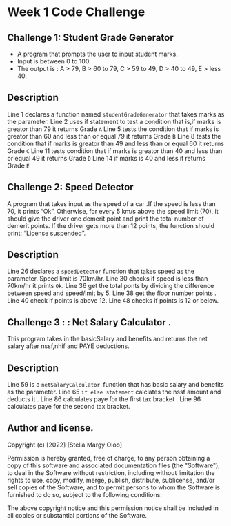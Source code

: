 # Week 1 Code Challenge

## Challenge 1: Student Grade Generator
- A program that prompts the user to input student marks.
- Input is between 0 to 100.
- The output is :
    A > 79, B > 60 to 79, C > 59 to 49, D > 40 to 49, E > less 40.

## Description
Line 1 declares a function named `studentGradeGenerator` that takes marks as the parameter.
Line 2 uses if statement to test a condition that is,if marks is greator than 79 it returns Grade `A`
Line 5 tests the condition that if marks is greator than 60 and less than or equal 79 it returns Grade `B`
Line 8 tests the condition that if marks is greator than 49 and less than or equal 60 it returns Grade `C`
Line 11 tests condition that if marks is greator than 40 and less than or equal 49 it returns  Grade `D`
Line 14 if marks is 40 and less it returns Grade `E`

## Challenge 2: Speed Detector
A program that takes input as the speed of a car .If the speed is less than 70, it prints “Ok”. Otherwise, for every 5 km/s above the speed limit (70), it should give the driver one demerit point and print the total number of demerit points.
If the driver gets more than 12 points, the function should print: “License suspended”.

## Description
Line 26 declares a `speedDetector` function that takes speed as the parameter.
Speed limit is 70km/hr.
Line 30 checks if speed is less than 70km/hr it prints `Ok`.
Line 36 get the total ponts by dividing the difference between speed and speed/imit by 5.
Line 38 get the floor number points .
Line 40 check if points is above 12.
Line 48 checks if points is 12 or below.

## Challenge 3 : : Net Salary Calculator .
This program takes in the basicSalary and benefits and returns the net salary after nssf,nhif and PAYE deductions.


## Description
Line 59 is a `netSalaryCalculator `function that has basic salary and benefits as the parameter.
Line 65  `if else statement` calclates the nssf amount and deducts it .
Line 86 calculates paye for the first tax bracket .
Line 96 calculates paye for the second tax bracket.



## Author and license.

Copyright (c) [2022] [Stella Margy Oloo]

Permission is hereby granted, free of charge, to any person obtaining a copy
of this software and associated documentation files (the "Software"), to deal
in the Software without restriction, including without limitation the rights
to use, copy, modify, merge, publish, distribute, sublicense, and/or sell
copies of the Software, and to permit persons to whom the Software is
furnished to do so, subject to the following conditions:

The above copyright notice and this permission notice shall be included in all
copies or substantial portions of the Software.

